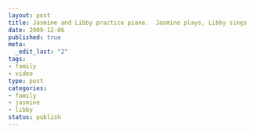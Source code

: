 ```yaml
--- 
layout: post
title: Jasmine and Libby practice piano.  Jasmine plays, Libby sings
date: 2009-12-06
published: true
meta: 
  _edit_last: "2"
tags: 
- family
- video
type: post
categories: 
- family
- jasmine
- libby
status: publish
---
```


